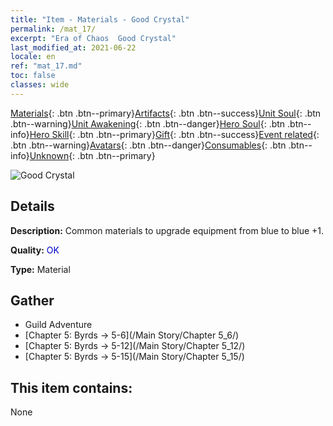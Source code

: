 ```yaml
---
title: "Item - Materials - Good Crystal"
permalink: /mat_17/
excerpt: "Era of Chaos  Good Crystal"
last_modified_at: 2021-06-22
locale: en
ref: "mat_17.md"
toc: false
classes: wide
---
```

 [Materials](/Items/){: .btn .btn--primary}[Artifacts](/Items/Artifacts/){: .btn .btn--success}[Unit Soul](/Items/UnitSoul/){: .btn .btn--warning}[Unit Awakening](/Items/UnitAwakening/){: .btn .btn--danger}[Hero Soul](/Items/HeroSoul/){: .btn .btn--info}[Hero Skill](/Items/HeroSkill/){: .btn .btn--primary}[Gift](/Items/Gift/){: .btn .btn--success}[Event related](/Items/Events/){: .btn .btn--warning}[Avatars](/Items/Avatars/){: .btn .btn--danger}[Consumables](/Items/Consumables/){: .btn .btn--info}[Unknown](/Items/Unknown/){: .btn .btn--primary}

 ![Good Crystal](/images/t/i_cailiao_shuijing1.png)

## Details
 **Description:** Common materials to upgrade equipment from blue to blue +1.

 **Quality:** <span style="color: #0000CD">OK</span>

 **Type:** Material

## Gather

*    Guild Adventure 
*    [Chapter 5: Byrds -> 5-6](/Main Story/Chapter 5_6/) 
*    [Chapter 5: Byrds -> 5-12](/Main Story/Chapter 5_12/) 
*    [Chapter 5: Byrds -> 5-15](/Main Story/Chapter 5_15/) 

## This item contains:

  None

